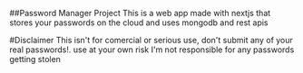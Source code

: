 ##Password Manager Project
This is a web app made with nextjs
that stores your passwords on the cloud
and uses mongodb and rest apis




#Disclaimer
This isn't for comercial or serious use, don't submit any of your real passwords!.
use at your own risk 
I'm not responsible for any passwords getting stolen
